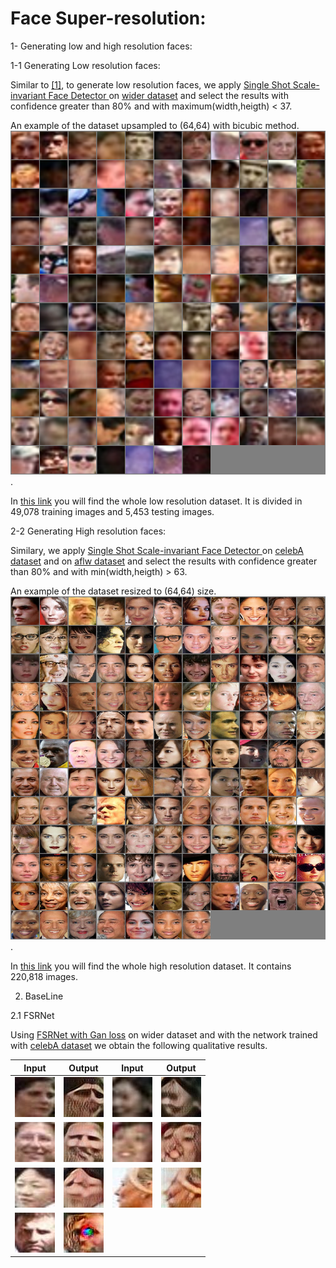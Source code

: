 # Face Super-resolution:

1- Generating low and high resolution faces:

1-1 Generating Low resolution faces:

Similar to [[1]](https://www.adrianbulat.com/downloads/ECCV18/image-super-resolution.pdf), 
to generate low resolution faces, we apply  [Single Shot Scale-invariant Face Detector
](https://arxiv.org/pdf/1708.05237.pdf) on [wider dataset](http://shuoyang1213.me/WIDERFACE/
) and select the results with confidence greater than 80% and with maximum(width,heigth) < 37.

An example of the dataset upsampled to (64,64) with bicubic method.
![alt text](images/epoch002_real_LRv.png "Example of low resolution dataset").

In [this link](https://drive.google.com/file/d/1qeY_q2dMUsdt30V8_TuOVcNc40KbEe17/view?usp=sharing)  you will find the whole low resolution dataset.
It is divided in 49,078 training images and 5,453 testing images.


2-2 Generating High resolution faces:

Similary, we apply  [Single Shot Scale-invariant Face Detector
](https://arxiv.org/pdf/1708.05237.pdf) on [celebA dataset](http://mmlab.ie.cuhk.edu.hk/projects/CelebA.html
) and on [aflw dataset](https://www.tugraz.at/institute/icg/research/team-bischof/lrs/downloads/aflw/)
and select the results with confidence greater than 80% and with min(width,heigth) > 63.


An example of the dataset resized to (64,64) size.
![alt text](images/epoch011_real_HR.png "Example of high resolution dataset").


In [this link](https://drive.google.com/file/d/1IOH_0hGUvK0FggbdXVAAFC5TsSDHcpQG/view?usp=sharing)  you will find 
the whole high resolution dataset.
It contains 220,818  images.


2. BaseLine

2.1 FSRNet

Using [FSRNet with Gan loss](https://drive.google.com/file/d/10i2NZfUyf2Yold4ABusz3Que-XN_gEEu/view) on wider dataset and
with the network trained with [celebA dataset](http://mmlab.ie.cuhk.edu.hk/projects/CelebA.html) 
we obtain the following qualitative results.

 Input                     | Output                   | Input                    |Output
:-------------------------:|:------------------------:|:------------------------:|:----------------------:
![alt text](images/FSRNET/INPUT/3.jpg 'input') |  ![alt text](images/FSRNET/OUTPUT/3.jpg 'input') | ![alt text](images/FSRNET/INPUT/24.jpg 'input')  |  ![alt text](images/FSRNET/OUTPUT/24.jpg 'input')
![alt text](images/FSRNET/INPUT/4.jpg 'input') |  ![alt text](images/FSRNET/OUTPUT/4.jpg 'input')  | ![alt text](images/FSRNET/INPUT/30.jpg 'input')  |  ![alt text](images/FSRNET/OUTPUT/30.jpg 'input') 
![alt text](images/FSRNET/INPUT/14.jpg 'input')  |  ![alt text](images/FSRNET/OUTPUT/14.jpg 'input') |![alt text](images/FSRNET/INPUT/63.jpg 'input')  |  ![alt text](images/FSRNET/OUTPUT/63.jpg 'input') 
![alt text](images/FSRNET/INPUT/18.jpg 'input')  |  ![alt text](images/FSRNET/OUTPUT/18.jpg 'input') 

